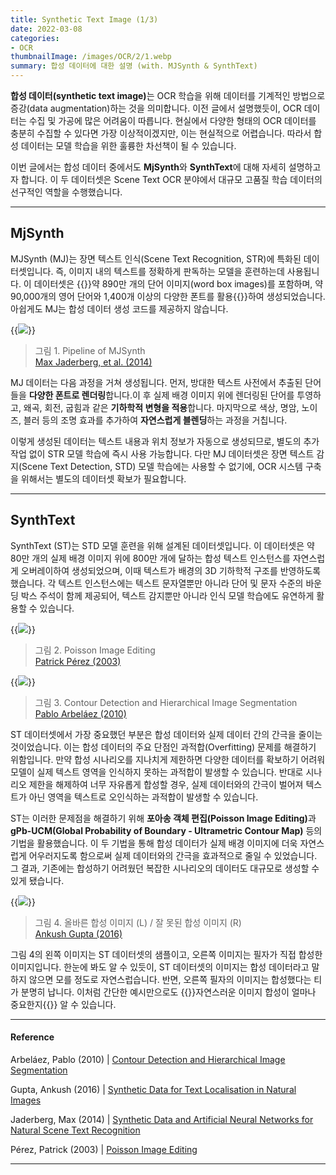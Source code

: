 ```yaml
---
title: Synthetic Text Image (1/3)
date: 2022-03-08
categories:
- OCR
thumbnailImage: /images/OCR/2/1.webp
summary: 합성 데이터에 대한 설명 (with. MJSynth & SynthText)
---
```

<strong>합성 데이터(synthetic text image)</strong>는 OCR 학습을 위해 데이터를 기계적인 방법으로 증강(data augmentation)하는 것을 의미합니다. 이전 글에서 설명했듯이, OCR 데이터는 수집 및 가공에 많은 어려움이 따릅니다. 현실에서 다양한 형태의 OCR 데이터를 충분히 수집할 수 있다면  가장 이상적이겠지만, 이는 현실적으로 어렵습니다. 따라서 합성 데이터는 모델 학습을 위한 훌륭한 차선책이 될 수 있습니다.

이번 글에서는 합성 데이터 중에서도 <strong>MjSynth</strong>와 <strong>SynthText</strong>에 대해 자세히 설명하고자 합니다. 이 두 데이터셋은 Scene Text OCR 분야에서 대규모 고품질 학습 데이터의 선구적인 역할을 수행했습니다.

---
## MjSynth
MJSynth (MJ)는 장면 텍스트 인식(Scene Text Recognition, STR)에 특화된 데이터셋입니다. 즉, 이미지 내의 텍스트를 정확하게 판독하는 모델을 훈련하는데 사용됩니다. 이 데이터셋은 {{<hl-text primary>}}약 890만 개의 단어 이미지(word box images)를 포함하며, 약 90,000개의 영어 단어와 1,400개 이상의 다양한 폰트를 활용{{</hl-text>}}하여 생성되었습니다. 아쉽게도 MJ는 합성 데이터 생성 코드를 제공하지 않습니다.

{{<image classes="center" src="/images/OCR/2/1.webp">}}
> 그림 1. Pipeline of MJSynth<br>
[Max Jaderberg, et al. (2014)](https://www.robots.ox.ac.uk/~vgg/publications/2014/Jaderberg14c/)

MJ 데이터는 다음 과정을 거쳐 생성됩니다. 먼저, 방대한 텍스트 사전에서 추출된  단어들을 <strong>다양한 폰트로 렌더링</strong>합니다.이 후 실제 배경 이미지 위에 렌더링된 단어를 투영하고, 왜곡, 회전, 굽힘과 같은 <strong>기하학적 변형을 적용</strong>합니다. 마지막으로 색상, 명암, 노이즈, 블러 등의 조명 효과를 추가하여 <strong>자연스럽게 블렌딩</strong>하는 과정을 거칩니다.

이렇게 생성된 데이터는 텍스트 내용과 위치 정보가 자동으로 생성되므로, 별도의 추가 작업 없이 STR 모델 학습에 즉시 사용 가능합니다. 다만 MJ 데이터셋은 장면 텍스트 감지(Scene Text Detection, STD) 모델 학습에는 사용할 수 없기에, OCR 시스템 구축을 위해서는 별도의 데이터셋 확보가 필요합니다.

---
## SynthText
SynthText (ST)는 STD 모델 훈련을 위해 설계된 데이터셋입니다. 이 데이터셋은 약 80만 개의 실제 배경 이미지 위에 800만 개에 달하는 합성 텍스트 인스턴스를 자연스럽게 오버레이하여 생성되었으며, 이때 텍스트가 배경의 3D 기하학적 구조를 반영하도록 했습니다. 각 텍스트 인스턴스에는 텍스트 문자열뿐만 아니라 단어 및 문자 수준의 바운딩 박스 주석이 함께 제공되어, 텍스트 감지뿐만 아니라 인식 모델 학습에도 유연하게 활용할 수 있습니다.

{{<image classes="center" src="/images/OCR/2/3.webp">}}
> 그림 2. Poisson Image Editing<br>
[Patrick Pérez (2003)](https://www.cs.jhu.edu/~misha/Fall07/Papers/Perez03.pdf)

{{<image classes="center" src="/images/OCR/2/4.webp">}}
> 그림 3. Contour Detection and Hierarchical Image Segmentation<br>
[Pablo Arbeláez (2010)](https://www2.eecs.berkeley.edu/Research/Projects/CS/vision/grouping/papers/amfm_pami2010.pdf)

ST 데이터셋에서 가장 중요했던 부분은 합성 데이터와 실제 데이터 간의 간극을 줄이는 것이었습니다. 이는 합성 데이터의 주요 단점인 과적합(Overfitting) 문제를 해결하기 위함입니다. 만약 합성 시나리오를 지나치게 제한하면 다양한 데이터를 확보하기 어려워 모델이 실제 텍스트 영역을 인식하지 못하는 과적합이 발생할 수 있습니다. 반대로 시나리오 제한을 해제하여 너무 자유롭게 합성할 경우, 실제 데이터와의 간극이 벌어져 텍스트가 아닌 영역을 텍스트로 오인식하는 과적합이 발생할 수 있습니다.

ST는 이러한 문제점을 해결하기 위해 <strong>포아송 객체 편집(Poisson Image Editing)</strong>과 <strong>gPb-UCM(Global Probability of Boundary - Ultrametric Contour Map)</strong> 등의 기법을 활용했습니다. 이 두 기법을 통해 합성 데이터가 실제 배경 이미지에 더욱 자연스럽게 어우러지도록 함으로써 실제 데이터와의 간극을 효과적으로 줄일 수 있었습니다. 그 결과, 기존에는 합성하기 어려웠던 복잡한 시나리오의 데이터도 대규모로 생성할 수 있게 됐습니다.

{{<image classes="center" src="/images/OCR/2/5.webp">}}
> 그림 4. 올바른 합성 이미지 (L) / 잘 못된 합성 이미지 (R)<br>
[Ankush Gupta (2016)](https://www.robots.ox.ac.uk/~vgg/publications/2016/Gupta16)

그림 4의 왼쪽 이미지는 ST 데이터셋의 샘플이고, 오른쪽 이미지는 필자가 직접 합성한 이미지입니다. 한눈에 봐도 알 수 있듯이, ST 데이터셋의 이미지는 합성 데이터라고 말하지 않으면 모를 정도로 자연스럽습니다. 반면, 오른쪽 필자의 이미지는 합성했다는 티가 분명히 납니다. 이처럼 간단한 예시만으로도 {{<hl-text primary>}}자연스러운 이미지 합성이 얼마나 중요한지{{</hl-text>}} 알 수 있습니다.

---
#### Reference
Arbeláez, Pablo (2010) | [Contour Detection and Hierarchical Image Segmentation](https://www2.eecs.berkeley.edu/Research/Projects/CS/vision/grouping/papers/amfm_pami2010.pdf)

Gupta, Ankush (2016) | [Synthetic Data for Text Localisation in Natural Images](https://www.robots.ox.ac.uk/~vgg/publications/2016/Gupta16)

Jaderberg, Max (2014) | [Synthetic Data and Artificial Neural Networks for Natural Scene Text Recognition](https://www.robots.ox.ac.uk/~vgg/publications/2014/Jaderberg14c) 

Pérez, Patrick (2003) | [Poisson Image Editing](https://www.cs.jhu.edu/~misha/Fall07/Papers/Perez03.pdf)

---